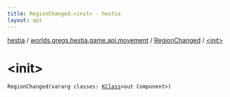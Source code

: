```yaml
---
title: RegionChanged.<init> - hestia
layout: api
---
```


<div class='api-docs-breadcrumbs'><a href="../../index.html">hestia</a> / <a href="../index.html">worlds.gregs.hestia.game.api.movement</a> / <a href="index.html">RegionChanged</a> / <a href="./-init-.html">&lt;init&gt;</a></div>

# &lt;init&gt;

<div class="signature"><code><span class="identifier">RegionChanged</span><span class="symbol">(</span><span class="keyword">vararg</span> <span class="parameterName" id="worlds.gregs.hestia.game.api.movement.RegionChanged$<init>(kotlin.Array((kotlin.reflect.KClass((com.artemis.Component)))))/classes">classes</span><span class="symbol">:</span>&nbsp;<a href="https://kotlinlang.org/api/latest/jvm/stdlib/kotlin.reflect/-k-class/index.html"><span class="identifier">KClass</span></a><span class="symbol">&lt;</span><span class="keyword">out</span>&nbsp;<span class="identifier">Component</span><span class="symbol">&gt;</span><span class="symbol">)</span></code></div>
